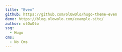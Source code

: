 ```yaml
---
title: "Even"
github: https://github.com/olOwOlo/hugo-theme-even
demo: https://blog.olowolo.com/example-site/
author: olOwOlo
ssg:
  - Hugo
cms:
  - No Cms
---
```

